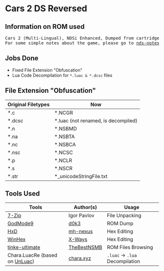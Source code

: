 # Cars 2 DS Reversed
## Information on ROM used ##
<pre>
Cars 2 (Multi-Lingual), NDSi Enhanced, Dumped from cartridge using <a href="https://github.com/d0k3/GodMode9/">GodMode9</a>
For some simple notes about the game, please go to <a href="https://github.com/miso-xyz/nds-notes/tree/main/Cars-2-DS">nds-notes - Cars 2 DS</a>.
</pre>

## Jobs Done ##
* Fixed File Extension "Obfuscation"
* Lua Code Decompilation for `*.luac & *.dcsc` files

## File Extension "Obfuscation" ##

Original Filetypes | Now
------------- | -------------
*.c | *.NCGR
*.dcsc | *.luac (not renamed, is decompiled)
*.n | *.NSBMD
*.na | *.NSBTA
*.nc | *.NSBCA
*.nsc | *.NCSC
*.p | *.NCLR
*.s | *.NSCR
*.str | *_unicodeStringFile.txt

## Tools Used ##
Tools | Author(s) | Usage
------------- | ------------- | -------------
<a href="https://www.7-zip.org/">7-Zip | Igor Pavlov | File Unpacking</a>
<a href="https://github.com/d0k3/GodMode9/">GodMode9</a> | <a href="https://github.com/d0k3">d0k3</a> | ROM Dump
<a href="https://mh-nexus.de/en/hxd/">HxD | <a href="https://mh-nexus.de/en/">mh-nexus</a> | Hex Editing
<a href="http://www.winhex.com/winhex/">WinHex</a> | <a href="https://www.x-ways.net/">X-Ways</a> | Hex Editing
<a href="https://github.com/TheBestNSMB/tinke-ultimate/releases">tinke-ultimate</a> | <a href="https://github.com/TheBestNSMB/">TheBestNSMB</a> | ROM Files Browsing
Chara.LuacRe (based on <a href="https://sourceforge.net/projects/unluac/">UnLuac</a>) | <a href="xahk://chara.xyz/git/repos/chara/Chara.LuacRe">chara.xyz</a> | `.luac` -> `.lua` Decompilation
